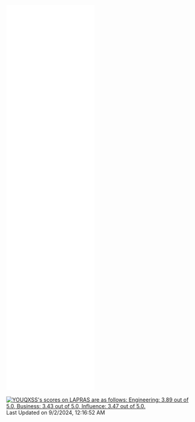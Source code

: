 ![Metrics](/github-metrics.svg)

<!--START_SECTION:lapras-card-->
<p ><a href="https://lapras.com/public/YOUQXSS" target="_blank" rel="noopener noreferrer"><img alt="YOUQXSS's scores on LAPRAS are as follows: Engineering: 3.89 out of 5.0, Business: 3.43 out of 5.0, Influence: 3.47 out of 5.0." src="https://lapras-card-generator.vercel.app/api/svg?e=3.89&b=3.43&i=3.47&b1=%23004736&b2=%2300bf8f&i1=%23007b5c&i2=%2300bf8f&l=en" width="400" ></a>  
Last Updated on 9/2/2024, 12:16:52 AM</p>
<!--END_SECTION:lapras-card-->
